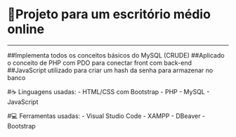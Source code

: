 # 🚀Projeto para um escritório médio online
<hr/>
##Implementa todos os conceitos básicos do MySQL (CRUDE)
##Aplicado o conceito de PHP com PDO para conectar front com back-end
##JavaScript utilizado para criar um hash da senha para armazenar no banco

#☕️ Linguagens usadas:
	- HTML/CSS com Bootstrap
	- PHP
	- MySQL
	- JavaScript

#💻 Ferramentas usadas:
	- Visual Studio Code
	- XAMPP
	- DBeaver
	- Bootstrap

